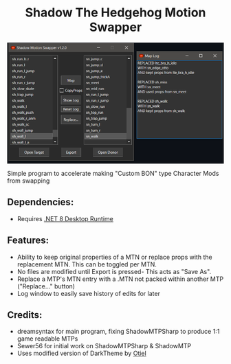 <div align="center"><h1>Shadow The Hedgehog Motion Swapper</h1>
<img src="https://raw.githubusercontent.com/ShadowTheHedgehogHacking/ShadowMotionSwapper/main/res/preview.png" align="center" />
</div>





Simple program to accelerate making "Custom BON" type Character Mods from swapping

## Dependencies:
* Requires [.NET 8 Desktop Runtime](https://aka.ms/dotnet-core-applaunch?missing_runtime=true&arch=x64&apphost_version=8.0.0&gui=true)

## Features:
* Ability to keep original properties of a MTN or replace props with the replacement MTN. This can be toggled per MTN.
* No files are modified until Export is pressed- This acts as "Save As".
* Replace a MTP's MTN entry with a .MTN not packed within another MTP ("Replace..." button) 
* Log window to easily save history of edits for later

## Credits:
* dreamsyntax for main program, fixing ShadowMTPSharp to produce 1:1 game readable MTPs
* Sewer56 for initial work on ShadowMTPSharp & ShadowMTP
* Uses modified version of DarkTheme by [Otiel](https://github.com/Otiel)
